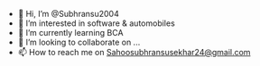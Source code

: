 - 👋 Hi, I’m @Subhransu2004
- 👀 I’m interested in software & automobiles
- 🌱 I’m currently learning BCA
- 💞️ I’m looking to collaborate on ...
- 📫 How to reach me on Sahoosubhransusekhar24@gmail.com 

<!---
Subhransu2004/Subhransu2004 is a ✨ special ✨ repository because its `README.md` (this file) appears on your GitHub profile.
You can click the Preview link to take a look at your changes.
--->

